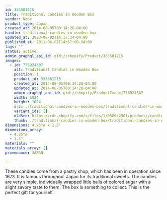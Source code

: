 ```yaml
---
id: 333581215
title: Traditional Candies in Wooden Box
vendor: None
product_type: Japan
created_at: 2014-08-05T00:14:26-04:00
handle: traditional-candies-in-wooden-box
updated_at: 2023-08-02T14:37:34-04:00
published_at: 2011-06-02T14:57:00-04:00
tags: ""
status: active
admin_graphql_api_id: gid://shopify/Product/333581215
images:
  - id: 776924307
    alt: Traditional Candies in Wooden Box
    position: 1
    product_id: 333581215
    created_at: 2014-08-05T00:14:28-04:00
    updated_at: 2014-08-05T00:14:28-04:00
    admin_graphql_api_id: gid://shopify/ProductImage/776924307
    width: 1024
    height: 1024
    src: ./traditional-candies-in-wooden-box/traditional-candies-in-wooden-box__0.jpg
    variant_ids: []
    oldSrc: https://cdn.shopify.com/s/files/1/0589/2901/products/candies.jpeg?v=1407212068
    thumb: ./traditional-candies-in-wooden-box/traditional-candies-in-wooden-box__0-thumb.jpg
dimensions: 4.25"ø x 1.5"
dimensions_array:
  - 4.25"ø
  - 1.5"
materials: ""
materials_array: []
provenance: JAPAN

---
```


These candies come from a pastry shop, which has been in operation since 1673. It is famous throughout Japan for its traditional sweets. The candies are very simple, individually wrapped little balls of colored sugar with a slight savory taste to them. The box is something to collect. This is the perfect gift for yourself.